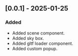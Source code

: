 ## [0.0.1] - 2025-01-25

### Added
- Added scene component.
- Added sky box.
- Added gltf loader component.
- Added custom popup.
